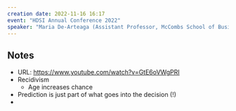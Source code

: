 ```yaml
---
creation date: 2022-11-16 16:17
event: "HDSI Annual Conference 2022"
speaker: "Maria De-Arteaga (Assistant Professor, McCombs School of Business, University of Texas at Austin)"
---
```





## Notes 
- URL: https://www.youtube.com/watch?v=GtE6oVWgPRI
- Recidivism
	- Age increases chance
- Prediction is just part of what goes into the decision (!)
- 


